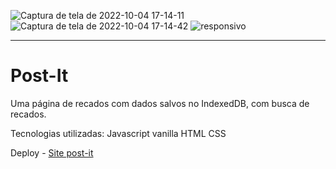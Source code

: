 
![Captura de tela de 2022-10-04 17-14-11](https://user-images.githubusercontent.com/91347380/194056214-6b66a411-c80d-499a-8c25-da4a58ee7542.png)
![Captura de tela de 2022-10-04 17-14-42](https://user-images.githubusercontent.com/91347380/194056223-4baafeb5-dfea-45ce-9958-80a93a43920c.png)
![responsivo](https://user-images.githubusercontent.com/91347380/194056324-7b77c74b-2c49-48d3-a013-8a341f41efec.png)


---

# Post-It
 Uma página de recados com dados salvos no IndexedDB, com busca de recados.
 
 Tecnologias utilizadas:
 Javascript vanilla
 HTML
 CSS
 
 Deploy - [Site post-it](https://darlanaguiar.github.io/post2/)
 
